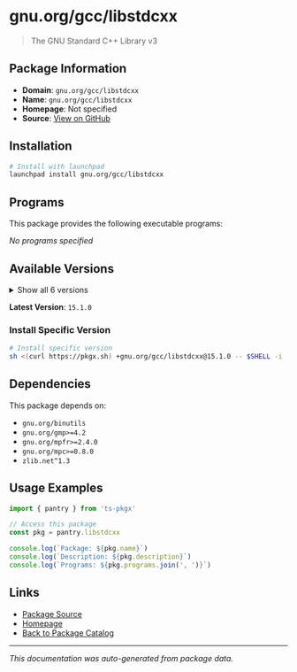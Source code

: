 # gnu.org/gcc/libstdcxx

> The GNU Standard C++ Library v3

## Package Information

- **Domain**: `gnu.org/gcc/libstdcxx`
- **Name**: `gnu.org/gcc/libstdcxx`
- **Homepage**: Not specified
- **Source**: [View on GitHub](https://github.com/pkgxdev/pantry/tree/main/projects/gnu.org/gcc/libstdcxx/package.yml)

## Installation

```bash
# Install with launchpad
launchpad install gnu.org/gcc/libstdcxx
```

## Programs

This package provides the following executable programs:

*No programs specified*

## Available Versions

<details>
<summary>Show all 6 versions</summary>

- `15.1.0`, `14.3.0`, `14.2.0`, `14.1.0`, `13.3.0`
- `12.4.0`

</details>

**Latest Version**: `15.1.0`

### Install Specific Version

```bash
# Install specific version
sh <(curl https://pkgx.sh) +gnu.org/gcc/libstdcxx@15.1.0 -- $SHELL -i
```

## Dependencies

This package depends on:

- `gnu.org/binutils`
- `gnu.org/gmp>=4.2`
- `gnu.org/mpfr>=2.4.0`
- `gnu.org/mpc>=0.8.0`
- `zlib.net^1.3`

## Usage Examples

```typescript
import { pantry } from 'ts-pkgx'

// Access this package
const pkg = pantry.libstdcxx

console.log(`Package: ${pkg.name}`)
console.log(`Description: ${pkg.description}`)
console.log(`Programs: ${pkg.programs.join(', ')}`)
```

## Links

- [Package Source](https://github.com/pkgxdev/pantry/tree/main/projects/gnu.org/gcc/libstdcxx/package.yml)
- [Homepage](#)
- [Back to Package Catalog](../../../../package-catalog.md)

---

*This documentation was auto-generated from package data.*
